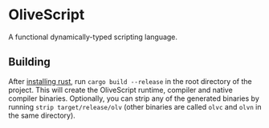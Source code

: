 # OliveScript
A functional dynamically-typed scripting language.

## Building
After [installing rust](https://www.rust-lang.org/tools/install), run `cargo build --release` in the root directory of the project. This will create the OliveScript runtime, compiler and native compiler binaries. Optionally, you can strip any of the generated binaries by running `strip target/release/olv` (other binaries are called `olvc` and `olvn` in the same directory). 